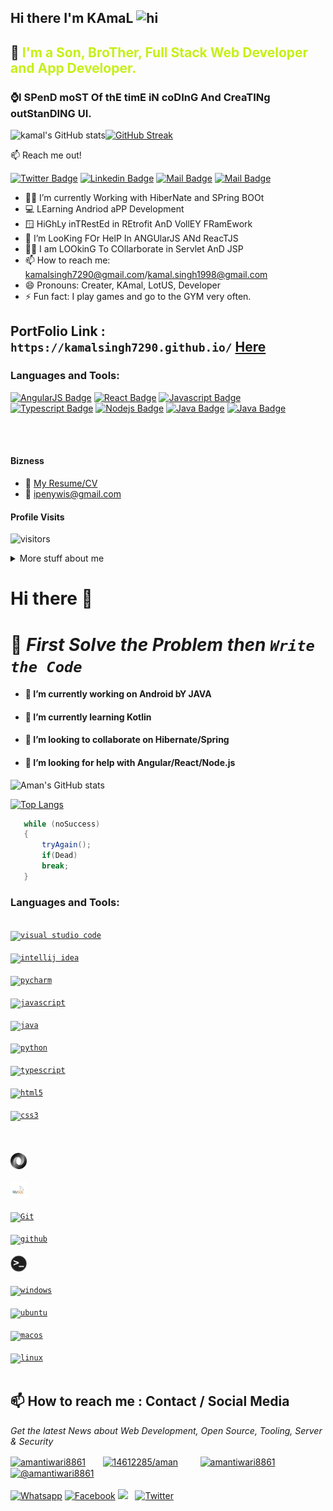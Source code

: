 ## Hi there I'm KAmaL <img src="https://user-images.githubusercontent.com/1303154/88677602-1635ba80-d120-11ea-84d8-d263ba5fc3c0.gif" width="28px" alt="hi">
## 🥇<span style='Color:#c5f015;'> I'm a Son, BroTher, Full Stack Web Developer and App Developer.</span>
### ⌚I SPenD moST Of thE timE iN coDInG And CreaTINg outStanDING UI.  


![kamal's GitHub stats](https://github-readme-stats.vercel.app/api?username=kamalsingh7290&theme=calm&show_icons=true)[![GitHub Streak](http://github-readme-streak-stats.herokuapp.com?user=kamalsingh7290&theme=synthwave&hide_border=true&date_format=M%20j%5B%2C%20Y%5D)](https://git.io/kamalsingh7290)
<!-- TODO: Add last video link -->
:mailbox: Reach me out!

[![Twitter Badge](https://img.shields.io/badge/-Kamal_Singh-1ca0f1?style=flat&labelColor=1ca0f1&logo=twitter&logoColor=white&link=https://twitter.com/@kamalsi50113394)](https://twitter.com/@kamalsi50113394) [![Linkedin Badge](https://img.shields.io/badge/-Kamal_Singh-0e76a8?style=flat&labelColor=0e76a8&logo=linkedin&logoColor=white)](https://www.linkedin.com/in/kamal-singh-07090421b/)
[![Mail Badge](https://img.shields.io/badge/-Kamal_Singh-e84393?style=flat&labelColor=e84393&logo=instagram&logoColor=white)](https://instagram.com/kamalsng99)
[![Mail Badge](https://img.shields.io/badge/-Kamal_Singh-c0392b?style=flat&labelColor=c0392b&logo=gmail&logoColor=white)](mailto:kamalsingh7290@gmail.com)
- 🧑‍💻 I’m currently Working with HiberNate and SPring BOOt 
- 💻 LEarning Andriod aPP Development
- 🪟 HiGhLy inTRestEd in REtrofit AnD VollEY FRamEwork
- 🤔 I’m LooKing FOr HelP In ANGUlarJS ANd ReacTJS
- 👯‍♂️ I am LOOkinG To COllarborate in Servlet AnD JSP
- 📫 How to reach me: kamalsingh7290@gmail.com/kamal.singh1998@gmail.com
- 😄 Pronouns: Creater, KAmal, LotUS, Developer
- ⚡ Fun fact: I play games and go to the GYM very often.
## PortFolio Link : `https://kamalsingh7290.github.io/` [Here](https://kamalsingh7290.github.io/)
 ### Languages and Tools:
[![AngularJS Badge](https://img.shields.io/badge/-AngularJS-red?style=for-the-badge&labelColor=yellow&logo=AngularJs&logoColor=grey)](#)
[![React Badge](https://img.shields.io/badge/-React-61DBFB?style=for-the-badge&labelColor=black&logo=react&logoColor=61DBFB)](#) [![Javascript Badge](https://img.shields.io/badge/-Javascript-F0DB4F?style=for-the-badge&labelColor=black&logo=javascript&logoColor=F0DB4F)](#) [![Typescript Badge](https://img.shields.io/badge/-Typescript-007acc?style=for-the-badge&labelColor=black&logo=typescript&logoColor=007acc)](#) [![Nodejs Badge](https://img.shields.io/badge/-Nodejs-3C873A?style=for-the-badge&labelColor=black&logo=node.js&logoColor=3C873A)](#) 
[![Java Badge](https://img.shields.io/badge/-Java-blue?style=for-the-badge&labelColor=black&logo=java&logoColor=blue)](#)
[![Java Badge](https://img.shields.io/badge/-Servlet-blue?style=for-the-badge&labelColor=black&logo=java&logoColor=blue)](#)
<!-- ### Tutorials

[<img align="left" alt="React" width="26px" src="https://raw.githubusercontent.com/github/explore/80688e429a7d4ef2fca1e82350fe8e3517d3494d/topics/react/react.png" />][reactplaylist]

[<img align="left" alt="HTML5" width="26px" src="https://raw.githubusercontent.com/github/explore/80688e429a7d4ef2fca1e82350fe8e3517d3494d/topics/html/html.png" />][htmltutorial]

[<img align="left" alt="JavaScript" width="26px" src="https://raw.githubusercontent.com/github/explore/80688e429a7d4ef2fca1e82350fe8e3517d3494d/topics/javascript/javascript.png" />][javascripttutorial]

[<img align="left" alt="Visual Studio Code" width="26px" src="https://raw.githubusercontent.com/github/explore/80688e429a7d4ef2fca1e82350fe8e3517d3494d/topics/visual-studio-code/visual-studio-code.png" />][vscodetutorial]

<img align="left" alt="Sass" width="26px" src="https://raw.githubusercontent.com/github/explore/80688e429a7d4ef2fca1e82350fe8e3517d3494d/topics/sass/sass.png" />

<img align="left" alt="Node.js" width="26px" src="https://raw.githubusercontent.com/github/explore/80688e429a7d4ef2fca1e82350fe8e3517d3494d/topics/nodejs/nodejs.png" />

<img align="left" alt="GraphQL" width="26px" src="https://raw.githubusercontent.com/github/explore/80688e429a7d4ef2fca1e82350fe8e3517d3494d/topics/graphql/graphql.png" />

<img align="left" alt="Deno" width="26px" src="https://raw.githubusercontent.com/github/explore/361e2821e2dea67711cde99c9c40ed357061cf27/topics/deno/deno.png" />

<img align="left" alt="SQL" width="26px" src="https://raw.githubusercontent.com/github/explore/80688e429a7d4ef2fca1e82350fe8e3517d3494d/topics/sql/sql.png" />

<img align="left" alt="MySQL" width="26px" src="https://raw.githubusercontent.com/github/explore/80688e429a7d4ef2fca1e82350fe8e3517d3494d/topics/mysql/mysql.png" />

<img align="left" alt="Git" width="26px" src="https://raw.githubusercontent.com/github/explore/80688e429a7d4ef2fca1e82350fe8e3517d3494d/topics/git/git.png" />

<img align="left" alt="MongoDB" width="26px" src="https://raw.githubusercontent.com/github/explore/80688e429a7d4ef2fca1e82350fe8e3517d3494d/topics/mongodb/mongodb.png" />
 -->
<br />
<br />

#### Bizness
- :paperclip: [My Resume/CV](https://github.com/ipenywis/ipenywis/blob/master/resumes/resume%20v1.0.pdf)
- :email: ipenywis@gmail.com


#### Profile Visits 

![visitors](https://visitor-badge.glitch.me/badge?page_id=ipenywis.ipenywis)

<details>
<summary>
  More stuff about me
</summary>

<br >

I love sharing knowledge and putting tutorials, courses and posts together for helping other developers, and tjat's why CoderOne Youtube Channel exists!

#### What is CoderOne?

CoderOne is a youtube channel for learning Web/Mobile development, coding and design. Including new technologies and frameworks and anything really related to development world.

#### Coding Stats

<!--START_SECTION:waka-->
```text
TypeScript   15 hrs 41 mins  ████████████████████▓░░░░   82.29 % 
HTML         1 hr 50 mins    ██▒░░░░░░░░░░░░░░░░░░░░░░   09.61 % 
Markdown     1 hr 27 mins    ██░░░░░░░░░░░░░░░░░░░░░░░   07.63 % 
Other        2 mins          ░░░░░░░░░░░░░░░░░░░░░░░░░   00.25 % 
YAML         2 mins          ░░░░░░░░░░░░░░░░░░░░░░░░░   00.19 % 
```
<!--END_SECTION:waka-->

#### Github Stats

![Ipenywis's github stats](https://github-readme-stats.vercel.app/api?username=ipenywis&count_private=true&theme=tokyonight&hide=contribs,prs)

</details>


[reactplaylist]: https://www.youtube.com/watch?v=KxXXEL-k47Y&list=PLvXDmnBbOF7RnYiZvDwl2Pzcs2kfi10wd
[vscodetutorial]: https://www.youtube.com/watch?v=Bkie2ai8qeE&t=8s
[htmltutorial]: https://www.youtube.com/watch?v=VK6MXVxOsws&t=27s
[javascripttutorial]: https://www.youtube.com/watch?v=D-LHKvmX37E

# Hi there 👋           
#  🥇 *_First Solve the Problem then `Write the Code`_*

- #### 🔭 I’m currently working on Android bY JAVA
- #### 🌱 I’m currently learning Kotlin
- #### 👯 I’m looking to collaborate on Hibernate/Spring
- #### 🤔 I’m looking for help with Angular/React/Node.js



![Aman's GitHub stats](https://github-readme-stats.vercel.app/api?username=amantiwari8861&theme=calm&show_icons=true)

[![Top Langs](https://github-readme-stats.vercel.app/api/top-langs/?username=amantiwari8861&theme=calm&layout=compact)](https://github.com/amantiwari8861/)

```java    
   while (noSuccess)
   {
       tryAgain();
       if(Dead)
       break;
   }
   ```
   ### Languages and Tools:

[<code>
<img alt="visual studio code" width="26px" src="https://img.icons8.com/fluent/240/000000/visual-studio-code-2019.png" />
</code>](https://code.visualstudio.com/)&nbsp;&nbsp;
[<code>
<img alt="intellij idea" width="26px" src="https://img.icons8.com/color/240/000000/intellij-idea.png" />
</code>](https://www.jetbrains.com/idea/)&nbsp;&nbsp;
[<code>
<img alt="pycharm" width="26px" src="https://img.icons8.com/color/240/000000/pycharm.png" />
</code>](https://www.jetbrains.com/pycharm/)&nbsp;&nbsp;
[<code>
<img alt="javascript" width="26px" src="https://img.icons8.com/color/240/000000/javascript.png" />
</code>](https://developer.mozilla.org/en-US/docs/Web/JavaScript)&nbsp;&nbsp;
[<code>
<img alt="java" width="26px" src="https://img.icons8.com/color/240/000000/java-coffee-cup-logo.png">
</code>](https://docs.oracle.com/en/java/)&nbsp;&nbsp;
[<code>
<img alt="python" width="26px" src="https://img.icons8.com/color/240/000000/python.png">
</code>](https://www.python.org/)&nbsp;&nbsp;
[<code>
<img alt="typescript" width="26px" src="https://img.icons8.com/color/240/000000/typescript.png">
</code>](https://www.typescriptlang.org/)&nbsp;&nbsp;
[<code>
<img alt="html5" width="26px" src="https://img.icons8.com/color/240/000000/html-5.png">
</code>](https://developer.mozilla.org/en-US/docs/Web/HTML)&nbsp;&nbsp;
[<code>
<img alt="css3" width="26px" src="https://img.icons8.com/color/240/000000/css3.png">
</code>](https://developer.mozilla.org/en-US/docs/Web/CSS)</br></br>
[<code>
<img alt="json" width="26px" src="https://raw.githubusercontent.com/github/explore/80688e429a7d4ef2fca1e82350fe8e3517d3494d/topics/json/json.png">
</code>](https://www.json.org/json-en.html)&nbsp;&nbsp;
[<code>
<img alt="MySQL" width="26px" src="https://raw.githubusercontent.com/github/explore/80688e429a7d4ef2fca1e82350fe8e3517d3494d/topics/mysql/mysql.png">
</code>](https://dev.mysql.com/)&nbsp;&nbsp;
[<code>
<img alt="Git" width="26px" src="https://img.icons8.com/color/240/000000/git.png">
</code>](https://git-scm.com/)&nbsp;&nbsp;
[<code>
<img alt="github" width="26px" src="https://img.icons8.com/ios-glyphs/240/000000/github.png">
</code>](https://github.com/)&nbsp;&nbsp;
[<code>
<img alt="terminal" width="26px" src="https://raw.githubusercontent.com/github/explore/80688e429a7d4ef2fca1e82350fe8e3517d3494d/topics/terminal/terminal.png">
</code>](https://docs.microsoft.com/en-us/windows/terminal/)&nbsp;&nbsp;
[<code>
<img alt="windows" width="26px" src="https://img.icons8.com/color/240/000000/windows-10.png">
</code>](https://www.microsoft.com/en-us/windows)&nbsp;&nbsp;
[<code>
<img alt="ubuntu" width="26px" src="https://img.icons8.com/color/96/000000/ubuntu--v1.png">
</code>](https://ubuntu.com/)&nbsp;&nbsp;
[<code>
<img alt="macos" width="26px" src="https://img.icons8.com/officel/160/000000/mac-logo.png">
</code>](https://developer.apple.com/macos/)&nbsp;&nbsp;
[<code>
<img alt="linux" width="26px" src="https://img.icons8.com/color/96/000000/linux.png">
</code>](https://www.kernel.org/)&nbsp;&nbsp;


## 📫 How to reach me : Contact / Social Media

*Get the latest News about Web Development, Open Source, Tooling, Server & Security*

<a href="https://linkedin.com/in/amantiwari8861" target="blank"><img align="center" src="https://raw.githubusercontent.com/rahuldkjain/github-profile-readme-generator/master/src/images/icons/Social/linked-in-alt.svg" alt="amantiwari8861" height="50" width="50" /></a>&nbsp;&nbsp;&nbsp;&nbsp;&nbsp;&nbsp;
<a href="https://stackoverflow.com/users/14612285/aman" target="blank"><img align="center" src="https://raw.githubusercontent.com/rahuldkjain/github-profile-readme-generator/master/src/images/icons/Social/stack-overflow.svg" alt="14612285/aman" height="50" width="50" /></a>&nbsp;&nbsp;&nbsp;&nbsp;&nbsp;&nbsp;&nbsp;&nbsp;
<a href="https://instagram.com/amantiwari8861" target="blank"><img align="center" src="https://raw.githubusercontent.com/rahuldkjain/github-profile-readme-generator/master/src/images/icons/Social/instagram.svg" alt="amantiwari8861" height="50" width="40" /></a>&nbsp;&nbsp;&nbsp;&nbsp;&nbsp;&nbsp;&nbsp;&nbsp;&nbsp;&nbsp;
<a href="https://medium.com/@amantiwari8861" target="blank"><img align="center" src="https://raw.githubusercontent.com/rahuldkjain/github-profile-readme-generator/master/src/images/icons/Social/medium.svg" alt="@amantiwari8861" height="50" width="40" /></a></br></br>
[![Whatsapp](https://github.com/amantiwari8861/C_Batch_11_to_12/blob/master/whatsapp.png)](https://wa.me/919891062743/)
[![Facebook](https://github.frapsoft.com/social/facebook.png)](https://www.facebook.com/amantiwari8861/)
<a href="mailto:amantiwari8861@gmail.com"><img src="https://github.com/amantiwari8861/C_Batch_11_to_12/blob/master/mail.png"></a>&nbsp;&nbsp;
[![Twitter](https://github.frapsoft.com/social/twitter.png)](https://twitter.com/@AmanTiw61298258/)
<!-- [![Gitter](https://github.frapsoft.com/social/gitter.png)](https://gitter.im/GNIITwala/community/) -->
